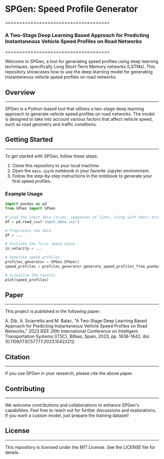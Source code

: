 

# SPGen: Speed Profile Generator

=====================================
### A Two-Stage Deep Learning Based Approach for Predicting Instantaneous Vehicle Speed Profiles on Road Networks
=====================================

Welcome to SPGen, a tool for generating speed profiles using deep learning techniques, specifically Long Short-Term Memory networks (LSTMs). This repository showcases how to use the deep learning model for generating instantaneous vehicle speed profiles on road networks.

## Overview
-----------

SPGen is a Python-based tool that utilizes a two-stage deep learning approach to generate vehicle speed profiles on road networks. The model is designed to take into account various factors that affect vehicle speed, such as road geometry and traffic conditions.

## Getting Started
---------------

To get started with SPGen, follow these steps:

1. Clone this repository to your local machine.
2. Open the `main.ipynb` notebook in your favorite Jupyter environment.
3. Follow the step-by-step instructions in the notebook to generate your first speed profiles.


### Example Usage

```python
import pandas as pd
from SPGen import SPGen

# Load the input data (trips, sequences of links, along with their attributes)
df = pd.read_csv('input_data.csv')

# Preprocess the data
df = ... 

# Initiate the first speed value 
in_velocity = ...

# Generate speed profiles
profiles_generator = SPGen.SPGen()
speed_profiles = profiles_generator.generate_speed_profiles_from_pandas(df, in_velocity = in_velocity)

# Visualize the results
plot(speed_profiles)
```

## Paper
------

This project is published in the following paper:

A. Dib, A. Sciarretta and M. Balac, "A Two-Stage Deep Learning Based Approach for Predicting Instantaneous Vehicle Speed Profiles on Road Networks," 2023 IEEE 26th International Conference on Intelligent Transportation Systems (ITSC), Bilbao, Spain, 2023, pp. 1636-1642, doi: 10.1109/ITSC57777.2023.10422212.

## Citation
----------

If you use SPGen in your research, please cite the above paper.

## Contributing
------------

We welcome contributions and collaborations to enhance SPGen's capabilities. Feel free to reach out for further discussions and explorations. If you want a custom model, just prepare the training dataset!

## License
-------

This repository is licensed under the MIT License. See the LICENSE file for details.

